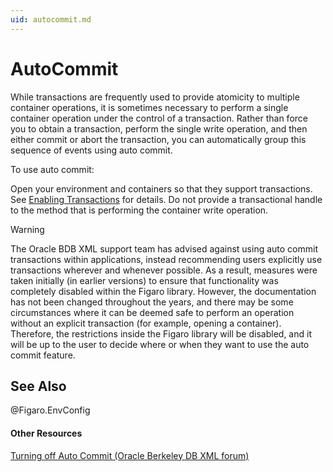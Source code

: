 ```yaml
---
uid: autocommit.md
---
```


# AutoCommit

While transactions are frequently used to provide atomicity to multiple container operations, it is sometimes necessary to perform a single container operation under the control of a transaction. Rather than force you to obtain a transaction, perform the single write operation, and then either commit or abort the transaction, you can automatically group this sequence of events using auto commit.


To use auto commit:

Open your environment and containers so that they support transactions. See [Enabling Transactions](xref:enabling-transactions.md) for details.
Do not provide a transactional handle to the method that is performing the container write operation.

>[!WARNING]
>The Oracle BDB XML support team has advised against using auto commit transactions within applications, instead recommending users explicitly use transactions wherever and whenever possible. As a result, measures were taken initially (in earlier versions) to ensure that functionality was completely disabled within the Figaro library.
>However, the documentation has not been changed throughout the years, and there may be some circumstances where it can be deemed safe to perform an operation without an explicit transaction (for example, opening a container). Therefore, the restrictions inside the Figaro library will be disabled, and it will be up to the user to decide where or when they want to use the auto commit feature.

## See Also

@Figaro.EnvConfig

#### Other Resources
[Turning off Auto Commit (Oracle Berkeley DB XML forum)](https://community.oracle.com/message/3606037?#3604037)

